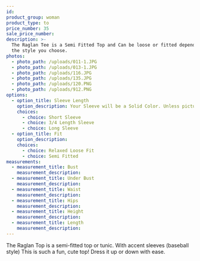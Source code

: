 ```yaml
---
id:
product_group: woman
product_type: to
price_number: 35
sale_price_number:
description: >-
  The Raglan Tee is a Semi Fitted Top and Can be loose or fitted depending on
  the style you choose.
photos:
  - photo_path: /uploads/011-1.JPG
  - photo_path: /uploads/013-1.JPG
  - photo_path: /uploads/116.JPG
  - photo_path: /uploads/135.JPG
  - photo_path: /uploads/120.PNG
  - photo_path: /uploads/912.PNG
options:
  - option_title: Sleeve Length
    option_description: Your Sleeve will be a Solid Color. Unless pictured with Stripes.
    choices:
      - choice: Short Sleeve
      - choice: 3/4 Length Sleeve
      - choice: Long Sleeve
  - option_title: Fit
    option_description:
    choices:
      - choice: Relaxed Loose Fit
      - choice: Semi Fitted
measurements:
  - measurement_title: Bust
    measurement_description:
  - measurement_title: Under Bust
    measurement_description:
  - measurement_title: Waist
    measurement_description:
  - measurement_title: Hips
    measurement_description:
  - measurement_title: Height
    measurement_description:
  - measurement_title: Length
    measurement_description:
---
```


The Raglan Top is a semi-fitted top or tunic. With accent sleeves (baseball style) This is such a fun, cute top\! Dress it up or down with ease.